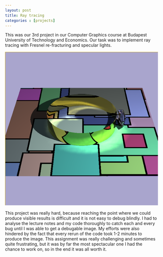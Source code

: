 ```yaml
---
layout: post
title: Ray tracing
categories : [projects]
---
```


This was our 3rd project in our Computer Graphics course at Budapest University of Technology and Economics. Our task was to implement ray tracing with Fresnel re-fracturing and specular lights.

![Image of a ray traced diamond ring](images/raytracing.png "Diamond and gold ring on procedurally generated table")

This project was really hard, because reaching the point where we could produce visible results is difficult and it is not easy to debug blindly. I had to analyse the lecture notes and my code thoroughly to catch each and every bug until I was able to get a debugable image. My efforts were also hindered by the fact that every rerun of the code took 1-2 minutes to produce the image. This assignment was really challenging and sometimes quite frustrating, but it was by far the most spectacular one I had the chance to work on, so in the end it was all worth it.